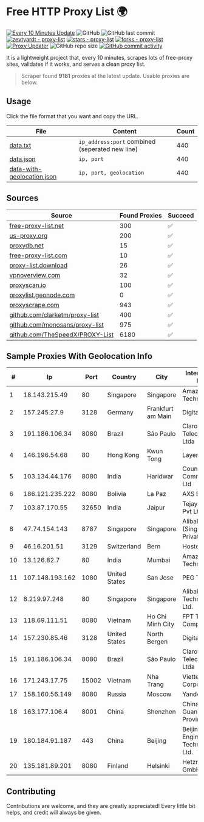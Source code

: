 
# Free HTTP Proxy List 🌍

[![Every 10 Minutes Update](https://github.com/mertguvencli/http-proxy-list/actions/workflows/main.yml/badge.svg?branch=main)](https://github.com/mertguvencli/http-proxy-list/actions/workflows/main.yml)
![GitHub](https://img.shields.io/github/license/mertguvencli/http-proxy-list)
![GitHub last commit](https://img.shields.io/github/last-commit/mertguvencli/http-proxy-list)
[![zevtyardt - proxy-list](https://img.shields.io/static/v1?label=zevtyardt&message=proxy-list&color=blue&logo=github)](https://github.com/zevtyardt/proxy-list "Go to GitHub repo")
[![stars - proxy-list](https://img.shields.io/github/stars/zevtyardt/proxy-list?style=social)](https://github.com/zevtyardt/proxy-list)
[![forks - proxy-list](https://img.shields.io/github/forks/zevtyardt/proxy-list?style=social)](https://github.com/zevtyardt/proxy-list)
[![Proxy Updater](https://github.com/zevtyardt/proxy-list/workflows/Proxy%20Updater/badge.svg)](https://github.com/zevtyardt/proxy-list/actions?query=workflow:"Proxy+Updater")
![GitHub repo size](https://img.shields.io/github/repo-size/zevtyardt/proxy-list)
[![GitHub commit activity](https://img.shields.io/github/commit-activity/m/zevtyardt/proxy-list?logo=commits)](https://github.com/zevtyardt/proxy-list/commits/main)

It is a lightweight project that, every 10 minutes, scrapes lots of free-proxy sites, validates if it works, and serves a clean proxy list.

> Scraper found **9181** proxies at the latest update. Usable proxies are below.

## Usage

Click the file format that you want and copy the URL.

|File|Content|Count|
|----|-------|-----|
|[data.txt](https://raw.githubusercontent.com/mertguvencli/http-proxy-list/main/proxy-list/data.txt)|`ip_address:port` combined (seperated new line)|440|
|[data.json](https://raw.githubusercontent.com/mertguvencli/http-proxy-list/main/proxy-list/data.json)|`ip, port`|440|
|[data-with-geolocation.json](https://raw.githubusercontent.com/mertguvencli/http-proxy-list/main/proxy-list/data-with-geolocation.json)|`ip, port, geolocation`|440|

## Sources

|Source|Found Proxies|Succeed|
|------|-------------|-------|
|[free-proxy-list.net](https://free-proxy-list.net)|300|✅|
|[us-proxy.org](https://www.us-proxy.org)|200|✅|
|[proxydb.net](http://proxydb.net)|15|✅|
|[free-proxy-list.com](https://free-proxy-list.com/?page=&port=&type%5B%5D=http&type%5B%5D=https&up_time=0&search=Search)|10|✅|
|[proxy-list.download](https://www.proxy-list.download/HTTP)|26|✅|
|[vpnoverview.com](https://vpnoverview.com/privacy/anonymous-browsing/free-proxy-servers)|32|✅|
|[proxyscan.io](https://www.proxyscan.io)|100|✅|
|[proxylist.geonode.com](https://proxylist.geonode.com/api/proxy-list?limit=300&page=1&sort_by=lastChecked&sort_type=desc&protocols=http,https)|0|✅|
|[proxyscrape.com](https://api.proxyscrape.com/v2/?request=displayproxies&protocol=http&timeout=10000&country=all&ssl=all&anonymity=all)|943|✅|
|[github.com/clarketm/proxy-list](https://raw.githubusercontent.com/clarketm/proxy-list/master/proxy-list-raw.txt)|400|✅|
|[github.com/monosans/proxy-list](https://raw.githubusercontent.com/monosans/proxy-list/main/proxies/http.txt)|975|✅|
|[github.com/TheSpeedX/PROXY-List](https://raw.githubusercontent.com/TheSpeedX/PROXY-List/master/http.txt)|6180|✅|


## Sample Proxies With Geolocation Info

|#|Ip|Port|Country|City|Internet Service Provider|
|-|--|----|-------|----|-------------------------|
|1|18.143.215.49|80|Singapore|Singapore|Amazon Technologies Inc.|
|2|157.245.27.9|3128|Germany|Frankfurt am Main|DigitalOcean, LLC|
|3|191.186.106.34|8080|Brazil|São Paulo|Claro NXT Telecomunicacoes Ltda|
|4|146.196.54.68|80|Hong Kong|Kwun Tong|Layerstack Limited|
|5|103.134.44.176|8080|India|Haridwar|Countrylink Communiction Pvt Ltd|
|6|186.121.235.222|8080|Bolivia|La Paz|AXS Bolivia S. A.|
|7|103.87.170.55|32650|India|Jaipur|Tejays Industries Pvt Ltd|
|8|47.74.154.143|8787|Singapore|Singapore|Alibaba Cloud (Singapore) Private Limited|
|9|46.16.201.51|3129|Switzerland|Bern|Hosteur SA|
|10|13.126.82.7|80|India|Mumbai|Amazon Technologies Inc.|
|11|107.148.193.162|1080|United States|San Jose|PEG TECH INC|
|12|8.219.97.248|80|Singapore|Singapore|Alibaba (US) Technology Co., Ltd.|
|13|118.69.111.51|8080|Vietnam|Ho Chi Minh City|FPT Telecom Company|
|14|157.230.85.46|3128|United States|North Bergen|DigitalOcean, LLC|
|15|191.186.106.34|8080|Brazil|São Paulo|Claro NXT Telecomunicacoes Ltda|
|16|171.243.17.75|15002|Vietnam|Nha Trang|Viettel Corporation|
|17|158.160.56.149|8080|Russia|Moscow|Yandex.Cloud LLC|
|18|163.177.106.4|8001|China|Shenzhen|China Unicom Guangdong Province Network|
|19|180.184.91.187|443|China|Beijing|Beijing Volcano Engine Technology Co., Ltd.|
|20|135.181.89.201|8080|Finland|Helsinki|Hetzner Online GmbH|



## Contributing

Contributions are welcome, and they are greatly appreciated! Every
little bit helps, and credit will always be given.

